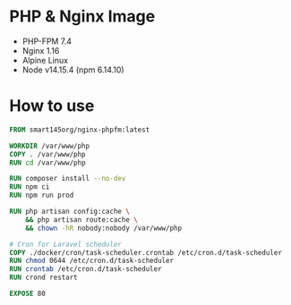 # PHP & Nginx Image
- PHP-FPM 7.4
- Nginx 1.16
- Alpine Linux
- Node v14.15.4 (npm 6.14.10)

# How to use
```dockerfile
FROM smart145org/nginx-phpfm:latest

WORKDIR /var/www/php
COPY . /var/www/php
RUN cd /var/www/php

RUN composer install --no-dev
RUN npm ci
RUN npm run prod

RUN php artisan config:cache \
    && php artisan route:cache \
    && chown -hR nobody:nobody /var/www/php

# Cron for Laravel scheduler
COPY ./docker/cron/task-scheduler.crontab /etc/cron.d/task-scheduler
RUN chmod 0644 /etc/cron.d/task-scheduler
RUN crontab /etc/cron.d/task-scheduler
RUN crond restart

EXPOSE 80
```
